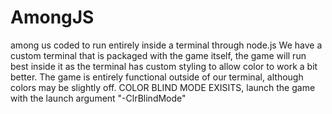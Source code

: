 # AmongJS
among us coded to run entirely inside a terminal through node.js
We have a custom terminal that is packaged with the game itself, the game will run best inside it as the terminal has custom styling to allow color to work a bit better.
The game is entirely functional outside of our terminal, although colors may be slightly off.
COLOR BLIND MODE EXISITS, launch the game with the launch argument "-ClrBlindMode"
